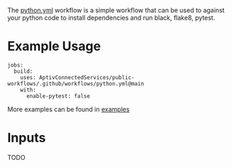 The [python.yml](../python.yml) workflow is a simple workflow that can be used to against your python code to install dependencies and run black, flake8, pytest.

# Example Usage
```
jobs:
  build:
    uses: AptivConnectedServices/public-workflows/.github/workflows/python.yml@main
    with:
      enable-pytest: false
```

More examples can be found in [examples](examples/)

# Inputs
TODO
